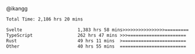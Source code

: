 @ikangg
<!--START_SECTION:waka-->

```txt
Total Time: 2,186 hrs 20 mins

Svelte                     1,383 hrs 58 mins>>>>>>>>>>>>>>>>=========   62.14 %
TypeScript                 262 hrs 47 mins >>>======================   11.80 %
Rust                       49 hrs 11 mins  >========================   02.21 %
Other                      40 hrs 55 mins  =========================   01.84 %
```

<!--END_SECTION:waka-->
